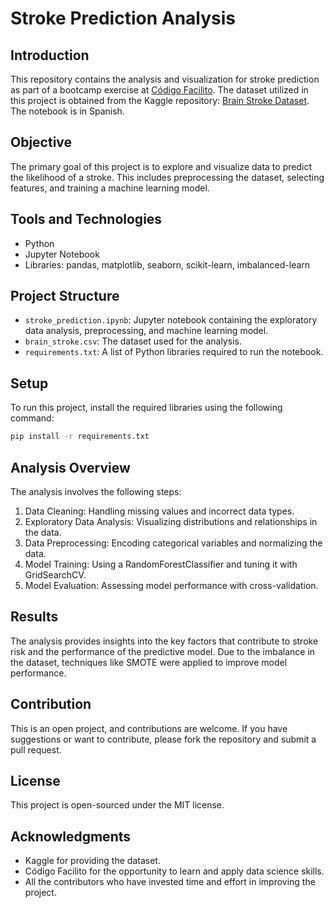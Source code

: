 # Stroke Prediction Analysis

## Introduction
This repository contains the analysis and visualization for stroke prediction as part of a bootcamp exercise at [Código Facilito](https://codigofacilito.com/). The dataset utilized in this project is obtained from the Kaggle repository: [Brain Stroke Dataset](https://www.kaggle.com/datasets/jillanisofttech/brain-stroke-dataset/data).
The notebook is in Spanish.

## Objective
The primary goal of this project is to explore and visualize data to predict the likelihood of a stroke. This includes preprocessing the dataset, selecting features, and training a machine learning model.

## Tools and Technologies
- Python
- Jupyter Notebook
- Libraries: pandas, matplotlib, seaborn, scikit-learn, imbalanced-learn

## Project Structure
- `stroke_prediction.ipynb`: Jupyter notebook containing the exploratory data analysis, preprocessing, and machine learning model.
- `brain_stroke.csv`: The dataset used for the analysis.
- `requirements.txt`: A list of Python libraries required to run the notebook.

## Setup
To run this project, install the required libraries using the following command:

```bash
pip install -r requirements.txt
```

## Analysis Overview
The analysis involves the following steps:
1. Data Cleaning: Handling missing values and incorrect data types.
2. Exploratory Data Analysis: Visualizing distributions and relationships in the data.
3. Data Preprocessing: Encoding categorical variables and normalizing the data.
4. Model Training: Using a RandomForestClassifier and tuning it with GridSearchCV.
5. Model Evaluation: Assessing model performance with cross-validation.

## Results
The analysis provides insights into the key factors that contribute to stroke risk and the performance of the predictive model. Due to the imbalance in the dataset, techniques like SMOTE were applied to improve model performance.

## Contribution
This is an open project, and contributions are welcome. If you have suggestions or want to contribute, please fork the repository and submit a pull request.

## License
This project is open-sourced under the MIT license.

## Acknowledgments
- Kaggle for providing the dataset.
- Código Facilito for the opportunity to learn and apply data science skills.
- All the contributors who have invested time and effort in improving the project.